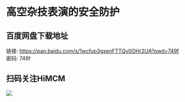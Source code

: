 # 高空杂技表演的安全防护

## 百度网盘下载地址
  
链接: https://pan.baidu.com/s/1wcfup3gxenFTTQy0OHr2UA?pwd=749f  
密码: 749f

## 扫码关注HiMCM
![](https://avatars2.githubusercontent.com/u/16745793?s=200&v=4)
